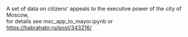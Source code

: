 A set of data on citizens' appeals to the executive power of the city of Moscow,   
for details see msc_app_to_mayor.ipynb or https://habrahabr.ru/post/343216/
